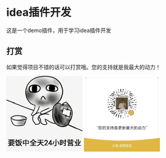 
# idea插件开发

这是一个demo插件，用于学习idea插件开发

## 打赏
如果觉得项目不错的话可以打赏哦。您的支持就是我最大的动力！

<img src="src/main/resources/images/beg.png" width="200"/>
<img src="src/main/resources/images/wxpay.png" width="200" />
